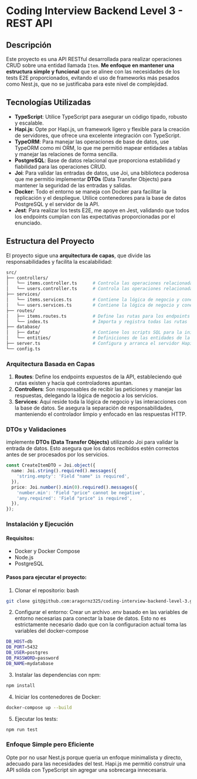 # Coding Interview Backend Level 3 - REST API

## Descripción

Este proyecto es una API RESTful desarrollada para realizar operaciones CRUD sobre una entidad llamada `Item`. **Me enfoque en mantener una estructura simple y funcional** que se alinee con las necesidades de los tests E2E proporcionados, evitando el uso de frameworks más pesados como Nest.js, que no se justificaba para este nivel de complejidad.

## Tecnologías Utilizadas

- **TypeScript**: Utilice TypeScript para asegurar un código tipado, robusto y escalable.
- **Hapi.js**: Opte por Hapi.js, un framework ligero y flexible para la creación de servidores, que ofrece una excelente integración con TypeScript.
- **TypeORM**: Para manejar las operaciones de base de datos, use TypeORM como mi ORM, lo que me permitió mapear entidades a tablas y manejar las relaciones de forma sencilla.
- **PostgreSQL**: Base de datos relacional que proporciona estabilidad y fiabilidad para las operaciones CRUD.
- **Joi**: Para validar las entradas de datos, use Joi, una biblioteca poderosa que me permitio implementar **DTOs** (Data Transfer Objects) para mantener la seguridad de las entradas y salidas.
- **Docker**: Todo el entorno se maneja con Docker para facilitar la replicación y el despliegue. Utilice contenedores para la base de datos PostgreSQL y el servidor de la API.
- **Jest**: Para realizar los tests E2E, me apoye en Jest, validando que todos los endpoints cumplan con las expectativas proporcionadas por el enunciado.

## Estructura del Proyecto

El proyecto sigue una **arquitectura de capas**, que divide las responsabilidades y facilita la escalabilidad:

```bash
src/
├── controllers/
│   └── items.controller.ts      # Controla las operaciones relacionadas a los Items
│   └── users.controller.ts      # Controla las operaciones relacionadas a los Usuarios (si se añade)
├── services/
│   └── items.services.ts        # Contiene la lógica de negocio y conexión con la base de datos para Items
│   └── users.services.ts        # Contiene la lógica de negocio y conexión con la base de datos para Usuarios (si se añade)
├── routes/
│   ├── items.routes.ts          # Define las rutas para los endpoints de Items  
│   └── index.ts                 # Importa y registra todas las rutas
├── database/
│   ├── data/                    # Contiene los scripts SQL para la inicialización
│   └── entities/                # Definiciones de las entidades de la base de datos
├── server.ts                    # Configura y arranca el servidor Hapi
└── config.ts 
```

### Arquitectura Basada en Capas

1. **Routes**: Define los endpoints expuestos de la API, estableciendo qué rutas existen y hacia qué controladores apuntan.
2. **Controllers**: Son responsables de recibir las peticiones y manejar las respuestas, delegando la lógica de negocio a los servicios.
3. **Services**: Aquí reside toda la lógica de negocio y las interacciones con la base de datos. Se asegura la separación de responsabilidades, manteniendo el controlador limpio y enfocado en las respuestas HTTP.

### DTOs y Validaciones

implemente **DTOs (Data Transfer Objects)** utilizando Joi para validar la entrada de datos. Esto asegura que los datos recibidos estén correctos antes de ser procesados por los servicios.

```typescript
const CreateItemDTO = Joi.object({
  name: Joi.string().required().messages({
    'string.empty': 'Field "name" is required',
  }),
  price: Joi.number().min(0).required().messages({
    'number.min': 'Field "price" cannot be negative',
    'any.required': 'Field "price" is required',
  }),
});
```


### Instalación y Ejecución

#### Requisitos:
- Docker y Docker Compose
- Node.js
- PostgreSQL

#### Pasos para ejecutar el proyecto:
1. Clonar el repositorio:
bash
```bash
git clone git@github.com:aragornz325/coding-interview-backend-level-3.git
```

2. Configurar el entorno: Crear un archivo .env basado en las variables de entorno necesarias para conectar la base de datos.
    Esto no es estrictamente necesario dado que con la configuracion actual toma las variables del docker-compose

```bash
DB_HOST=db
DB_PORT=5432
DB_USER=postgres
DB_PASSWORD=password
DB_NAME=mydatabase
```

3. Instalar las dependencias con npm:

```bash
npm install
```

4. Iniciar los contenedores de Docker:

```bash
docker-compose up --build
```

5. Ejecutar los tests:

```bash
npm run test
```

### Enfoque Simple pero Eficiente
Opte por no usar Nest.js porque queria un enfoque minimalista y directo, adecuado para las necesidades del test. Hapi.js me permitió construir una API sólida con TypeScript sin agregar una sobrecarga innecesaria.
